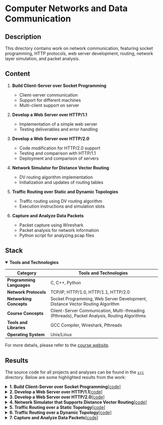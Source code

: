 # Computer Networks and Data Communication

## Description
<section id="readme-top"></section>
This directory contains work on network communication, featuring socket programming, HTTP protocols, web server development, routing, network layer simulation, and packet analysis.

## Content

1. **Build Client-Server over Socket Programming**
   - Client-server communication
   - Support for different machines
   - Multi-client support on server

2. **Develop a Web Server over HTTP/1.1**
   - Implementation of a simple web server
   - Testing deliverables and error handling

3. **Develop a Web Server over HTTP/2.0**
   - Code modification for HTTP/2.0 support
   - Testing and comparison with HTTP/1.1
   - Deployment and comparison of servers

4. **Network Simulator for Distance Vector Routing**
   - DV routing algorithm implementation
   - Initialization and updates of routing tables

5. **Traffic Routing over Static and Dynamic Topologies**
   - Traffic routing using DV routing algorithm
   - Execution instructions and simulation slots

6. **Capture and Analyze Data Packets**
   - Packet capture using Wireshark
   - Packet analysis for network information
   - Python script for analyzing pcap files

## Stack
<details open>
<summary><strong>Tools and Technologies</strong></summary>

| Category                 | Tools and Technologies                      |
|--------------------------|---------------------------------------------|
| **Programming Languages** | C, C++, Python                                    |
| **Network Protocols**     | TCP/IP, HTTP/1.0, HTTP/1.1, HTTP/2.0         |
| **Networking Concepts**   | Socket Programming, Web Server Development, Distance Vector Routing Algorithm |
| **Course Concepts**       | Client-Server Communication, Multi-threading (Pthreads), Packet Analysis, Routing Algorithms |
| **Tools and Libraries**   | GCC Compiler, Wireshark, Pthreads           |
| **Operating System**      | Unix/Linux                                   |

For more details, please refer to the [course website](https://www.cs.purdue.edu/homes/chunyi/teaching/cs536-sp23/cs536-sp23.html).
</details>


## Results

The source code for all projects and analyses can be found in the [`src`](./src) directory. Below are some highlighted results from the work:

<details>
<summary><strong>1. Build Client-Server over Socket Programming</strong><a href="./src/socket/">[code]</a></summary>
**Deliverables:**
  
#### 1.1. Client-server communication:
- Enable client and server to communicate over TCP/IP sockets.
- Client sends messages to server, which responds back.

#### 1.2. Support for different machines:
- Modify code to accept IP address and port number as command line arguments.
- Test initially on localhost, then configure for specified machines.

#### 1.3. Multi-client support on server:
- Revise server code to handle multiple client connections concurrently using Pthreads.
- Clients can connect from different machines and interact with the server simultaneously.

<div align="center">

<img src="img/A1.png" alt="Server Client over local-machine:port" width="350px">
<br>
<em>Figure 1.1: Server opens a server process to client over TCP on the same machine and port.</em>
</div>

<br>

<div align="center">

<img src="img/A2.png" alt="Server Client over local-machine:port" width="350px">
<br>
<em>Figure 1.2: Server opens a server process to client over TCP on different machines and port.</em>
</div>

<br>

<div align="center">

<img src="img/A3.png" alt="Single Server Multi Client commmunication" width="350px">
<br>
<em>Figure 1.3: A single server communicates with multiple clients over TCP connections using Pthreads, each on different machines and ports.</em>
</div>
  
</details>

<details>
<summary><strong>2. Develop a Web Server over HTTP/1.1</strong></strong><a href="./src/socket/">[code]</a></summary></summary>

Implement a basic web server (server1.c) with specific HTTP response functionalities, including error handling. Its able to send test files like text.html, picture.html, and bigpicture.html, and handle browser connections for testing.

#### Deliverables:

- **Server Code:** `server1.c`
  - Implementation of a simple web server.

- **Client Code:** `client1.c`
  - Revised client code to test server functionality, with the browser acting as the client in this context.

- **Test Files:**
  - `text.html`: HTML file containing text only.
  - `picture.html`: HTML file containing text and a small picture (< 200KB).
  - `bigpicture.html`: HTML file containing text and a big picture (> 1MB).

#### Testing Deliverables:

- Verify HTTP request format visibility in server console.
- Test server-client interaction for different HTTP requests and responses.
- Connect to the server from a browser using the specified URL format.
- Test server responses for 404 (Not Found), 400 (Bad Request), and 505 (HTTP Version Not Supported) errors.

<div align="center">

<img src="img/B1.png" alt="Server Client over local-machine:port" width="350px">
<br>
<em>Figure 2.1: Server listens for client (browser)</em>
</div>

<br>

<div align="center">

<img src="img/B2.png" alt="Server Client over local-machine:port" width="350px">
<br>
<em>Figure 2.2: Client (browser) sends video and image test</em>
</div>

</details>

<details>
<summary><strong>3. Develop a Web Server over HTTP/2.0</strong><a href="./src/socket/">[code]</a></summary>

Implementation of HTTP/2.0 support in client-server communication for efficient retrieval of multiple webpage objects.

**Deliverables:**

1. **Code Modification:**
   - Update client and server code to support HTTP/2.0.
   - Save modified code as `client2.c` and `server2.c`.

2. **Testing and Comparison:**
   - Deploy server and client locally to compare HTTP/1.1 and HTTP/2.0 performance.
   - Test with `video.html` and analyze loading process differences.
   
3. **Deployment and Comparison:**
   - Deploy HTTP/1.1 and HTTP/2.0 servers on different ports.
   - Run clients on separate hosts to observe simultaneous GET requests.

<div align="center">

<img src="img/C1.png" alt="Client Sending HTTP/2.0 Requests" width="350px" height="250px">
<img src="img/C2.png" alt="Server Responding to HTTP/2.0 Requests" width="350px" height="250px">
<br>
<em>Figures 3: Client sending HTTP/2.0 requests and server responding to HTTP/2.0 requests.</em>
</div>


</details>

<details>
<summary><strong>4. Network Simulator that Supports Distance Vector Routing</strong><a href="./src/dv/">[code]</a></summary>

Implementing a Distance Vector (DV) routing algorithm involves initializing and updating routing tables per node in a static network topology, ensuring convergence for accurate routing decisions. Key functions include rtinit for initialization and rtupdate for updates based on received packets.

### Execution Instructions:

To compile the code, use the following command:

```bash
gcc mainA.c -o mainA
./mainA 50 "./topo_4.txt"
```

<div align="center">

<img src="img/A2-1.png" alt="topology and corresponding link costs" width="350px">
<br>
<em>Figure 4.1: Topology and corresponding link costs</em>
</div>

<br>

<div align="center">

<img src="img/A2-2.png" alt="Server Client over local-machine:port" width="350px">
<br>
<em>Figure 4.2: Distance Vector run on given topology</em>
</div>

</details>




<details >
<summary><strong>5. Traffic Routing over a Static Topology</strong><a href="./src/dv/">[code]</a></summary>

Implement traffic routing using the generated forward table from the DV routing algorithm to route incoming network traffic.

### Execution Instructions:

To compile the code, use the following command:

```bash
gcc mainB.c -o mainB
./mainB 12 "./topo_4.txt" "./traffic_4.txt"

#[structure]
./mainB k max [Input topo file path] [Input traffic file path]
# where k max is the maximum number of simulation slots to make algorithm converge.
```



<div align="center">

<img src="img/A2-3.png" alt="Traffic Routing over a dynamic Topology" width="250px">
<br>
<em>Figure 5.1: Traffic Routing over a Static Topology</em>
</div>

</details>


<details >
<summary><strong>6. Traffic Routing over a Dynamic Topology</strong><a href="./src/dv/">[code]</a></summary>

Update link costs based on current traffic volume, incorporating packet transmission rates between nodes. Execute Part 5 functionalities first at each simulation slot, followed by updating link costs. These updated costs will inform the next slot's DV updates for efficient routing.

### Execution Instructions:

To compile the code, use the following command:

```bash
gcc mainC.c -o mainC
./mainC 12 "./topo_4.txt" "./traffic_4.txt"
```



<div align="center">

<img src="img/A2-4.png" alt="Traffic Routing over a dynamic Topology" width="250px">
<br>
<em>Figure 5.1: Traffic Routing over a dynamic Topology</em>
</div>

</details>


<details >
<summary><strong>7. Capture and Analyze Data Packets</strong><a href="./src/pcap/">[code]</a></summary>

Update link costs based on current traffic volume, incorporating packet transmission rates between nodes. Execute Part 5 functionalities first at each simulation slot, followed by updating link costs. These updated costs will inform the next slot's DV updates for efficient routing.

### Deliverables:
1. **Packet Capture using Wireshark:**
   - Capture WiFi packets with Wireshark, saving as a pcap file.

2. **Packet Analysis with Wireshark:**
   - Analyze captured packets to find :
    - (a) Obtain IP and MAC address of a gateway router.
    - (b) Determine the IP address used by google.com.
    - (c) Identify packets relevant to intra-AS or inter-AS routing.
    - (d) Find packets for TCP three-way handshaking.
    - (e) Locate HTTP GET and response messages.

3. **Packet Analysis Code:**
   - Python3 Script to analyze the captured pcap file.
        - CASE A: Gateway router IP and MAC addresses.
        - CASE B: Destination website IP address.
        - CASE C: Packets for TCP three-way handshaking.

<div align="center">
  <img src="img/A3-1.png" alt="Traffic Routing over a dynamic Topology" width="250px">
  <img src="img/A3-3.png" alt="Server Client over local-machine:port" width="250px">
  <br>
  <img src="img/A3-2.png" alt="Server Client over local-machine:port" width="250px">
  <img src="img/A3-4.png" alt="Server Client over local-machine:port" width="250px">
  <br>
  <em>Figure 7.1: Steps for a data packet transfer over a network - DHCP, ARP, TCP Handshake etc.</em>
</div>



### Execution Instructions:

To compile the code, use the following command:

```python
python lab3.py [CASE] [Input pcap file] [Destination website]
# extracts - Gateway router IP and MAC addresses, Destination website IP address. TCP three-way handshaking.
```

<div align="center">

<img src="img/A3-5.png" alt="Python script to extract network information from a pcap file" width="250px">
<br>
<em>Figure 7.2: Python script to extract network information from a pcap file</em>
</div>


## License
Not Distributed

<p align="right">(<a href="#readme-top">back to top</a>)</p>

<!-- CONTACT -->
## Contact

Shivam - [bhat41@purdue.edu](mailto:bhat41@purdue.edu)


<!-- ACKNOWLEDGMENTS -->
## Acknowledgments
* [Course : CS536 - Data Communication And Computer Networks](https://www.cs.purdue.edu/homes/chunyi/teaching/cs536-sp23/cs536-sp23.html)
